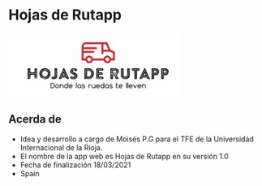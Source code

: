 # Hojas de Rutapp
![](logo/logofurgo.JPG)  
## Acerda de
- Idea y desarrollo a cargo de Moisés P.G para el TFE de la Universidad Internacional de la Rioja.
- El nombre de la app web es Hojas de Rutapp en su versión 1.0
- Fecha de finalización 18/03/2021
- Spain


